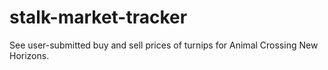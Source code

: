 # stalk-market-tracker
See user-submitted buy and sell prices of turnips for Animal Crossing New Horizons.
